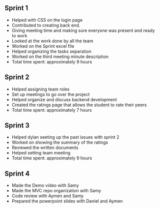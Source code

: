 ## Sprint 1
- Helped with CSS on the login page
- Contributed to creating back end.
- Giving meeting time and making sure everyone was present and ready to work
- Looked at the work done by all the team 
- Worked on the Sprint excel file 
- Helped organizing the tasks separation
- Worked on the third meeting minute description
- Total time spent: approximately 9 hours

## Sprint 2
- Helped assigning team roles
- Set up meetings to go over the project
- Helped organize and discuss backend development
- Created the ratings page that allows the student to rate their peers
- Total time spent: approximately 7 hours

## Sprint 3
- Helped dylan seeting up the past issues with sprint 2
- Worked on showing the summary of the ratings
- Reviewed the written documents
- Helped setting team meeting
- Total time spent: approximately 9 hours

## Sprint 4
- Made the Demo video with Samy
- Made the MVC repo organization with Samy
- Code review with Aymen and Samy
- Prepared the powerpoint slides with Daniel and Aymen
  
